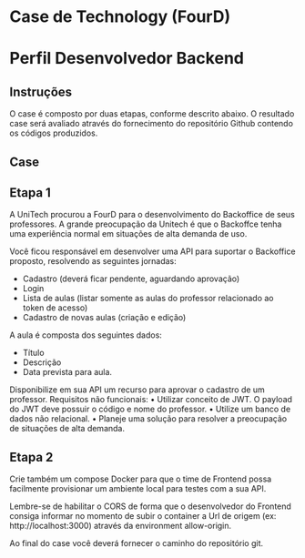 # Case de Technology (FourD)
# Perfil Desenvolvedor Backend

## Instruções
O case é composto por duas etapas, conforme descrito abaixo.
O resultado case será avaliado através do fornecimento do repositório Github contendo os códigos
produzidos.

## Case
## Etapa 1
A UniTech procurou a FourD para o desenvolvimento do Backoffice de seus professores. A grande
preocupação da Unitech é que o Backoffce tenha uma experiência normal em situações de alta
demanda de uso.

Você ficou responsável em desenvolver uma API para suportar o Backoffice proposto, resolvendo as
seguintes jornadas:
* Cadastro (deverá ficar pendente, aguardando aprovação)
* Login
* Lista de aulas (listar somente as aulas do professor relacionado ao token de acesso)
* Cadastro de novas aulas (criação e edição)

A aula é composta dos seguintes dados:
* Título
* Descrição
* Data prevista para aula.

Disponibilize em sua API um recurso para aprovar o cadastro de um professor.
Requisitos não funcionais:
• Utilizar conceito de JWT. O payload do JWT deve possuir o código e nome do professor.
• Utilize um banco de dados não relacional.
• Planeje uma solução para resolver a preocupação de situações de alta demanda.

## Etapa 2

Crie também um compose Docker para que o time de Frontend possa facilmente provisionar um
ambiente local para testes com a sua API.

Lembre-se de habilitar o CORS de forma que o desenvolvedor do Frontend consiga informar no
momento de subir o container a Url de origem (ex: http://localhost:3000) através da environment
allow-origin.

Ao final do case você deverá fornecer o caminho do repositório git.
